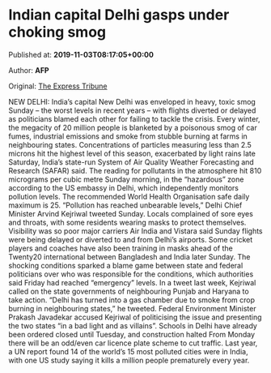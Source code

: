 
# Indian capital Delhi gasps under choking smog

Published at: **2019-11-03T08:17:05+00:00**

Author: **AFP**

Original: [The Express Tribune](https://tribune.com.pk/story/2092690/3-indian-capital-delhi-gasps-choking-smog/)

NEW DELHI: India’s capital New Delhi was enveloped in heavy, toxic smog Sunday – the worst levels in recent years – with flights diverted or delayed as politicians blamed each other for failing to tackle the crisis.
Every winter, the megacity of 20 million people is blanketed by a poisonous smog of car fumes, industrial emissions and smoke from stubble burning at farms in neighbouring states.
Concentrations of particles measuring less than 2.5 microns hit the highest level of this season, exacerbated by light rains late Saturday, India’s state-run System of Air Quality Weather Forecasting and Research (SAFAR) said.
The reading for pollutants in the atmosphere hit 810 micrograms per cubic metre Sunday morning, in the “hazardous” zone according to the US embassy in Delhi, which independently monitors pollution levels.
The recommended World Health Organisation safe daily maximum is 25.
“Pollution has reached unbearable levels,” Delhi Chief Minister Arvind Kejriwal tweeted Sunday.
Locals complained of sore eyes and throats, with some residents wearing masks to protect themselves.
Visibility was so poor major carriers Air India and Vistara said Sunday flights were being delayed or diverted to and from Delhi’s airports.
Some cricket players and coaches have also been training in masks ahead of the Twenty20 international between Bangladesh and India later Sunday.
The shocking conditions sparked a blame game between state and federal politicians over who was responsible for the conditions, which authorities said Friday had reached “emergency” levels.
In a tweet last week, Kejriwal called on the state governments of neighbouring Punjab and Haryana to take action.
“Delhi has turned into a gas chamber due to smoke from crop burning in neighbouring states,” he tweeted.
Federal Environment Minister Prakash Javadekar accused Kejriwal of politicising the issue and presenting the two states “in a bad light and as villains”.
Schools in Delhi have already been ordered closed until Tuesday, and construction halted From Monday there will be an odd/even car licence plate scheme to cut traffic.
Last year, a UN report found 14 of the world’s 15 most polluted cities were in India, with one US study saying it kills a million people prematurely every year.
